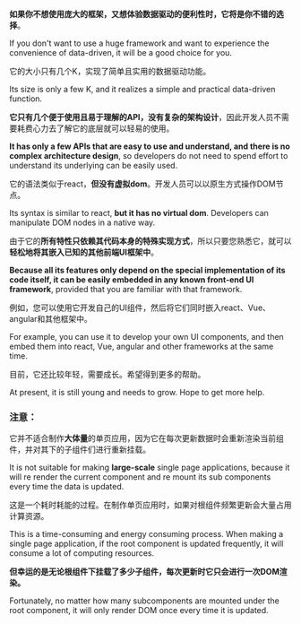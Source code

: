 **如果你不想使用庞大的框架，又想体验数据驱动的便利性时，它将是你不错的选择**。

If you don't want to use a huge framework and want to experience the convenience of data-driven, it will be a good choice for you.

它的大小只有几个K，实现了简单且实用的数据驱动功能。

Its size is only a few K, and it realizes a simple and practical data-driven function.

**它只有几个便于使用且易于理解的API，没有复杂的架构设计**，因此开发人员不需要耗费心力去了解它的底层就可以轻易的使用。

**It has only a few APIs that are easy to use and understand, and there is no complex architecture design**, so developers do not need to spend effort to understand its underlying can be easily used.

它的语法类似于react，**但没有虚拟dom**。开发人员可以以原生方式操作DOM节点。

Its syntax is similar to react, **but it has no virtual dom**. Developers can manipulate DOM nodes in a native way.

由于它的**所有特性只依赖其代码本身的特殊实现方式**，所以只要您熟悉它，就可以**轻松地将其嵌入已知的其他前端UI框架中**。

**Because all its features only depend on the special implementation of its code itself, it can be easily embedded in any known front-end UI framework**, provided that you are familiar with that framework.

例如，您可以使用它开发自己的UI组件，然后将它们同时嵌入react、Vue、angular和其他框架中。

For example, you can use it to develop your own UI components, and then embed them into react, Vue, angular and other frameworks at the same time.

目前，它还比较年轻，需要成长。希望得到更多的帮助。

At present, it is still young and needs to grow. Hope to get more help.

### 注意：

它并不适合制作**大体量**的单页应用，因为它在每次更新数据时会重新渲染当前组件，并对其下的子组件们进行重新挂载。

It is not suitable for making **large-scale** single page applications, because it will re render the current component and re mount its sub components every time the data is updated.

这是一个耗时耗能的过程。在制作单页应用时，如果对根组件频繁更新会大量占用计算资源。

This is a time-consuming and energy consuming process. When making a single page application, if the root component is updated frequently, it will consume a lot of computing resources.

**但幸运的是无论根组件下挂载了多少子组件，每次更新时它只会进行一次DOM渲染。**

Fortunately, no matter how many subcomponents are mounted under the root component, it will only render DOM once every time it is updated.